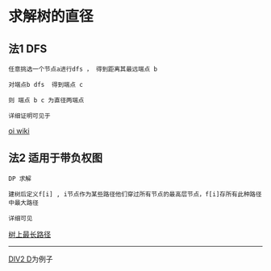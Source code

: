 # 求解树的直径

## 法1  DFS

    任意挑选一个节点a进行dfs ， 得到距离其最远端点 b

    对端点b dfs  得到端点 c  

    则 端点 b c 为直径两端点

    详细证明可见于
[oi wiki](https://oi-wiki.org/graph/tree-diameter/)

## 法2 适用于带负权图

    DP 求解 

    建树后定义f[i] , i节点作为某些路径他们穿过所有节点的最高层节点，f[i]存所有此种路径中最大路径

    详细可见

[树上最长路径](https://www.acwing.com/problem/content/1074/)

---
[DIV2 D](https://codeforces.com/contest/1805/problem/D)为例子
